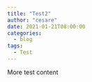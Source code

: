 ```yaml
---
title: "Test2"
author: "cesare"
date: 2021-01-21T08:00:00
categories:
  - blog
tags:
  - Test
---
```


More test content